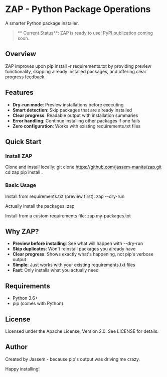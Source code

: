 ﻿# ZAP - Python Package Operations

A smarter Python package installer.

> ** Current Status**: ZAP is ready to use! PyPI publication coming soon.

## Overview

ZAP improves upon pip install -r requirements.txt by providing preview functionality, skipping already installed packages, and offering clear progress feedback.

## Features

- **Dry-run mode**: Preview installations before executing
- **Smart detection**: Skip packages that are already installed
- **Clear progress**: Readable output with installation summaries  
- **Error handling**: Continue installing other packages if one fails
- **Zero configuration**: Works with existing requirements.txt files

## Quick Start

### Install ZAP

Clone and install locally:
git clone https://github.com/jassem-manita/zap.git
cd zap
pip install .

### Basic Usage

Install from requirements.txt (preview first):
zap --dry-run

Actually install the packages:
zap

Install from a custom requirements file:
zap my-packages.txt

## Why ZAP?

- **Preview before installing**: See what will happen with --dry-run
- **Skip duplicates**: Won't reinstall packages you already have
- **Clear progress**: Shows exactly what's happening, not pip's verbose output
- **Simple**: Just works with your existing requirements.txt files
- **Fast**: Only installs what you actually need

## Requirements

- Python 3.6+
- pip (comes with Python)

## License

Licensed under the Apache License, Version 2.0. See LICENSE for details.

## Author

Created by Jassem - because pip's output was driving me crazy.

Happy installing! 
